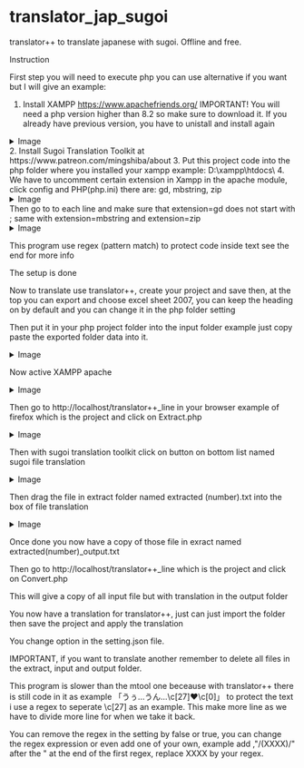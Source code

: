 # translator_jap_sugoi
translator++ to translate japanese with sugoi. Offline and free.

Instruction

First step you will need to execute php you can use alternative if you want but I will give an example:

1. Install XAMPP https://www.apachefriends.org/  IMPORTANT! You will need a php version higher than 8.2 so make sure to download it. If you already have previous version, you have to unistall and install again
<details>
  <summary>Image</summary>
  
![xamp_version](https://github.com/user-attachments/assets/74beb760-2ea4-4743-b53e-e0b98dcaba41)

</details>
2. Install Sugoi Translation Toolkit at https://www.patreon.com/mingshiba/about
3. Put this project code into the php folder where you installed your xampp example: D:\xampp\htdocs\
4. We have to uncomment certain extension in Xampp in the apache module, click config and PHP(php.ini) there are: gd, mbstring, zip
<details>
<summary>Image</summary>
  
  ![xamp_setting](https://github.com/user-attachments/assets/51fdaff1-fa6c-4cfc-bfde-6ac5376e7b9a)
  
</details>
Then go to to each line and make sure that extension=gd  does not start with ;  same with extension=mbstring  and  extension=zip
<details>
<summary>Image</summary>
  
  ![php_ini](https://github.com/user-attachments/assets/daba1f44-da4c-4455-beac-f0916402caba)
  
</details>

This program use regex (pattern match) to protect code inside text see the end for more info

The setup is done

Now to translate use translator++, create your project and save then, at the top you can export and choose excel sheet 2007, you can keep the heading on by default and you can change it in the php folder setting

Then put it in your php project folder into the input folder example just copy paste the exported folder data into it.
<details>
<summary>Image</summary>
  
  ![php_folder](https://github.com/user-attachments/assets/2a74ba0e-ea65-4cb1-853b-d5dbf4583fbf)
  
</details>

Now active XAMPP apache

<details>
  <summary>Image</summary>
  
![xamp](https://github.com/user-attachments/assets/ee5db2f8-93b4-4500-a84d-1e9a9c76482a)

</details>

Then go to http://localhost/translator++_line in your browser example of firefox
which is the project and click on Extract.php

<details>
  <summary>Image</summary>
  
![browser](https://github.com/user-attachments/assets/818d45d1-748e-497b-89f3-41dc10e38a1b)

</details>

Then with sugoi translation toolkit click on button on bottom list named sugoi file translation

<details>
  <summary>Image</summary>
  
![translate_0](https://github.com/user-attachments/assets/7518cb34-a9e6-4953-b73a-fe778e3bbf20)

</details>

Then drag the file in extract folder named extracted (number).txt into the box of file translation

<details>
  <summary>Image</summary>
  
![translate](https://github.com/user-attachments/assets/78f0cdda-326f-4d42-8f5e-2021b0b0fc8f)

</details>

Once done you now have a copy of those file in exract named extracted(number)_output.txt


Then go to http://localhost/translator++_line 
which is the project and click on Convert.php

This will give a copy of all input file but with translation in the output folder

You now have a translation for translator++, just can just import the folder then save the project and apply the translation

You change option in the setting.json file.

IMPORTANT, if you want to translate another remember to delete all files in the extract, input and output folder.

This program is slower than the mtool one beceause with translator++ there is still code in it as example 「うぅ…うん…\c[27]♥\c[0]」 to protect the text i use a regex to seperate \c[27] as an example. This make  more line as we have to divide more line for when we take it back.

You can remove the regex in the setting by false or true, you can change the regex expression or even add one of your own, example add ,"\/(XXXX)\/"   after the " at the end of the first regex, replace XXXX by your regex.
